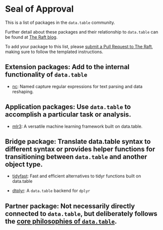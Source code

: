 # Seal of Approval

This is a list of packages in the `data.table` community.

Further detail about these packages and their relationship to `data.table` can be found at [The Raft blog](https://rdatatable-community.github.io/The-Raft/#category=seal%20of%20approval).

To add your package to this list, please [submit a Pull Request to The Raft](https://github.com/rdatatable-community/The-Raft/), making sure to follow the templated instructions.

## Extension packages: Add to the internal functionality of `data.table`

- [nc](https://github.com/tdhock/nc): Named capture regular expressions for text parsing and data reshaping.

## Application packages: Use `data.table` to accomplish a particular task or analysis.

- [mlr3](https://github.com/mlr-org/mlr3): A versatile machine learning framework built on data.table.

## Bridge package: Translate data.table syntax to different syntax or provides helper functions for transitioning between `data.table` and another object type.

- [tidyfast](https://github.com/TysonStanley/tidyfast): Fast and efficient alternatives to tidyr functions built on data.table

- [dtplyr](https://github.com/tidyverse/dtplyr): A `data.table` backend for `dplyr`

## Partner package: Not necessarily directly connected to `data.table`, but deliberately follows the [core philosophies of `data.table`](https://github.com/Rdatatable/data.table/blob/master/GOVERNANCE.md#the-r-package).
